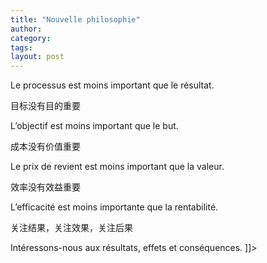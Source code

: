 ```yaml
---
title: "Nouvelle philosophie"
author:
category: 
tags: 
layout: post
---
```


Le processus est moins important que le résultat.

目标没有目的重要

L’objectif est moins important que le but.

成本没有价值重要

Le prix de revient est moins important que la valeur.

效率没有效益重要

L’efficacité est moins importante que la rentabilité.

关注结果，关注效果，关注后果

Intéressons-nous aux résultats, effets et conséquences. ]]>

